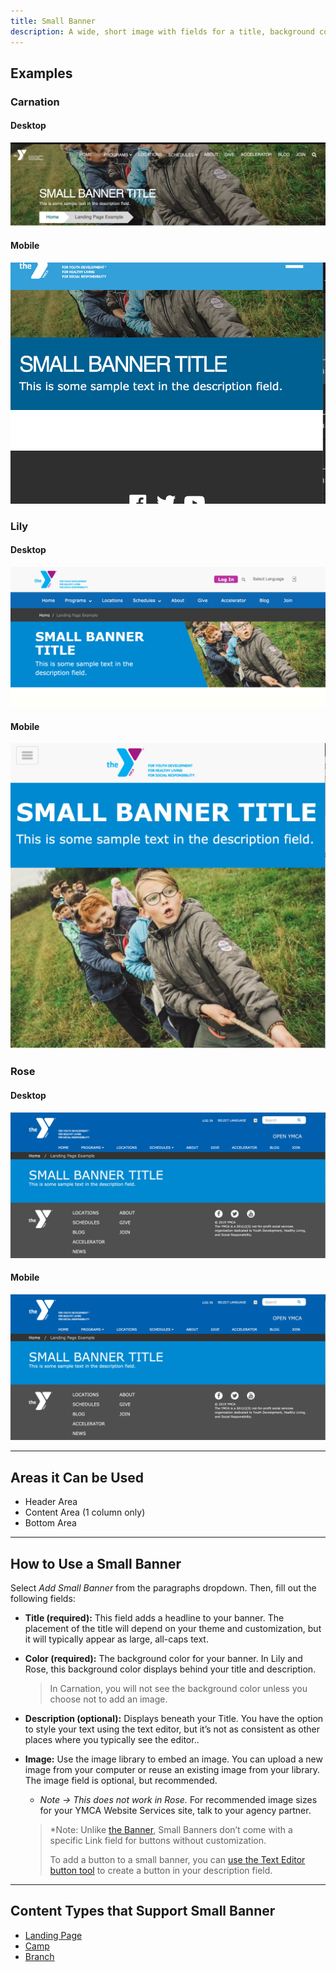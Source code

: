 ```yaml
---
title: Small Banner
description: A wide, short image with fields for a title, background color, description and image.
---
```


## Examples
### Carnation

#### Desktop

![Small banner in Carnation on desktop](paragraphs--small-banner--carnation.jpeg)

#### Mobile

![Small banner in Carnation on mobile](paragraphs--small-banner--carnation-mobile.jpeg)

### Lily

#### Desktop

![Small banner in Lily on desktop](paragraphs--small-banner--lily.jpeg)

#### Mobile

![Small banner in Lily on mobile](paragraphs--small-banner--lily-mobile.jpeg)

### Rose

#### Desktop

![Small banner in Rose on desktop](paragraphs--small-banner--rose.png)

#### Mobile

![Small banner in Rose on mobile](paragraphs--small-banner--rose.png)

---

## Areas it Can be Used

* Header Area
* Content Area (1 column only)
* Bottom Area

---

## How to Use a Small Banner

Select *Add Small Banner* from the paragraphs dropdown. Then, fill out the following fields:

* **Title (required):** This field adds a headline to your banner. The placement of the title will depend on your theme and customization, but it will typically appear as large, all-caps text.
* **Color (required):** The background color for your banner. In Lily and Rose, this background color displays behind your title and description.
  > In Carnation, you will not see the background color unless you choose not to add an image.
* **Description (optional):** Displays beneath your Title. You have the option to style your text using the text editor, but it’s not as consistent as other places where you typically see the editor..
* **Image:**  Use the image library to embed an image. You can upload a new image from your computer or reuse an existing image from your library. The image field is optional, but recommended.
    * *Note -> This does not work in Rose.*
  For recommended image sizes for your YMCA Website Services site, talk to your agency partner.

  > *Note: Unlike [the Banner](../banner), Small Banners don’t come with a specific Link field for buttons without customization.
  >
  > To add a button to a small banner, you can [use the Text Editor button tool](../../text-editor/building-buttons) to create a button in your description field.

---

## Content Types that Support Small Banner

* [Landing Page](../../content-types/landing-page)
* [Camp](../../content-types/camp)
* [Branch](../../content-types/branch)